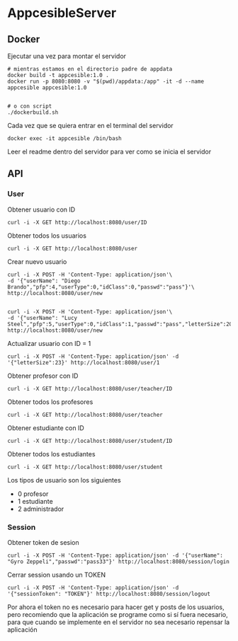 # AppcesibleServer

## Docker

Ejecutar una vez para montar el servidor

    # mientras estamos en el directorio padre de appdata
    docker build -t appcesible:1.0 .   
    docker run -p 8080:8080 -v "$(pwd)/appdata:/app" -it -d --name appcesible appcesible:1.0


    # o con script
    ./dockerbuild.sh

Cada vez que se quiera entrar en el terminal del servidor

    docker exec -it appcesible /bin/bash

Leer el readme dentro del servidor para ver como se inicia el servidor

## API

### User

Obtener usuario con ID

    curl -i -X GET http://localhost:8080/user/ID

Obtener todos los usuarios

    curl -i -X GET http://localhost:8080/user

Crear nuevo usuario

    curl -i -X POST -H 'Content-Type: application/json'\
    -d '{"userName": "Diego Brando","pfp":4,"userType":0,"idClass":0,"passwd":"pass"}'\
    http://localhost:8080/user/new


    curl -i -X POST -H 'Content-Type: application/json'\
    -d '{"userName": "Lucy Steel","pfp":5,"userType":0,"idClass":1,"passwd":"pass","letterSize":20,"interactionFormat":2,"loginType":1}'\
    http://localhost:8080/user/new

Actualizar usuario con ID = 1

    curl -i -X POST -H 'Content-Type: application/json' -d '{"letterSize":23}' http://localhost:8080/user/1

Obtener profesor con ID

    curl -i -X GET http://localhost:8080/user/teacher/ID

Obtener todos los profesores

    curl -i -X GET http://localhost:8080/user/teacher

Obtener estudiante con ID

    curl -i -X GET http://localhost:8080/user/student/ID

Obtener todos los estudiantes

    curl -i -X GET http://localhost:8080/user/student

Los tipos de usuario son los siguientes
- 0 profesor
- 1 estudiante
- 2 administrador

### Session

Obtener token de sesion

    curl -i -X POST -H 'Content-Type: application/json' -d '{"userName": "Gyro Zeppeli","passwd":"pass33"}' http://localhost:8080/session/login

Cerrar session usando un TOKEN

    curl -i -X POST -H 'Content-Type: application/json' -d '{"sessionToken": "TOKEN"}' http://localhost:8080/session/logout

Por ahora el token no es necesario para hacer get y posts de los usuarios, pero recomiendo que la aplicación se programe como si sí fuera necesario, para que cuando se implemente en el servidor no sea necesario repensar la aplicación
